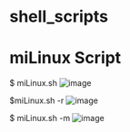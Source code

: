 # shell_scripts
# miLinux Script

$ miLinux.sh
![image](https://github.com/ZaaraouiHosn-Y/shell_scripts/assets/86828776/89833141-3d91-4267-a582-bcaae2f82e53)

$miLinux.sh -r
![image](https://github.com/ZaaraouiHosn-Y/shell_scripts/assets/86828776/0c7f8f38-d9b8-4c45-8f95-c10bbf710796)

$ miLinux.sh -m
![image](https://github.com/ZaaraouiHosn-Y/shell_scripts/assets/86828776/8965f88a-c9ec-4623-8a8b-b267fad83b1d)
